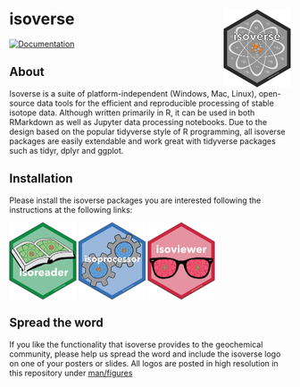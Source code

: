 # isoverse <a href='http://www.isoverse.org'><img src='man/figures/isoverse_logo_thumb.png' align="right" height="138.5" /></a>

[![Documentation](https://img.shields.io/badge/docs-online-green.svg)](http://www.isoverse.org)

## About

Isoverse is a suite of platform-independent (Windows, Mac, Linux), open-source data tools for the efficient and reproducible processing of stable isotope data. Although written primarily in R, it can be used in both RMarkdown as well as Jupyter data processing notebooks. Due to the design based on the popular tidyverse style of R programming, all isoverse packages are easily extendable and work great with tidyverse packages such as tidyr, dplyr and ggplot.

## Installation

Please install the isoverse packages you are interested following the instructions at the following links:

<a href='https://isoreader.kopflab.org'><img src='man/figures/isoreader_logo_thumb.png' align="center" height="138.5" /></a>
<a href='https://isoprocessor.kopflab.org'><img src='man/figures/isoprocessor_logo_thumb.png' align="center" height="138.5" /></a>
<a href='https://isoviewer.kopflab.org'><img src='man/figures/isoviewer_logo_thumb.png' align="center" height="138.5" /></a>

## Spread the word

If you like the functionality that isoverse provides to the geochemical community, please help us spread the word and include the isoverse logo on one of your posters or slides. All logos are posted in high resolution in this repository under  [man/figures](man/figures)
